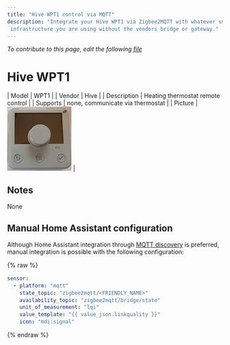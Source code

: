 ```yaml
---
title: "Hive WPT1 control via MQTT"
description: "Integrate your Hive WPT1 via Zigbee2MQTT with whatever smart home
 infrastructure you are using without the vendors bridge or gateway."
---
```


*To contribute to this page, edit the following
[file](https://github.com/Koenkk/zigbee2mqtt.io/blob/master/docs/devices/WPT1.md)*

# Hive WPT1

| Model | WPT1  |
| Vendor  | Hive  |
| Description | Heating thermostat remote control |
| Supports | none, communicate via thermostat |
| Picture | ![Hive WPT1](../images/devices/WPT1.jpg) |

## Notes

None

## Manual Home Assistant configuration
Although Home Assistant integration through [MQTT discovery](../integration/home_assistant) is preferred,
manual integration is possible with the following configuration:


{% raw %}
```yaml
sensor:
  - platform: "mqtt"
    state_topic: "zigbee2mqtt/<FRIENDLY_NAME>"
    availability_topic: "zigbee2mqtt/bridge/state"
    unit_of_measurement: "lqi"
    value_template: "{{ value_json.linkquality }}"
    icon: "mdi:signal"
```
{% endraw %}


